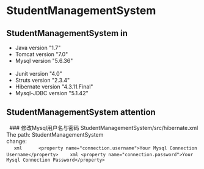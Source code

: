 # StudentManagementSystem
## StudentManagementSystem in
   * Java version "1.7" <br>
   * Tomcat version "7.0" <br>
   * Mysql version "5.6.36" <br><br>
   * Junit version "4.0" <br>
   * Struts version "2.3.4" <br>
   * Hibernate version "4.3.11.Final" <br>
   * Mysql-JDBC version "5.1.42" <br>
## StudentManagementSystem attention
   ### 修改Mysql用户名与密码
      StudentManagementSystem/src/hibernate.xml <br>
      The path: StudentManagementSystem <br>
      change: <br>
      ```xml
      <property name="connection.username">Your Mysql Connection Username</property>
      ```
      ```xml
      <property name="connection.password">Your Mysql Connection Password</property>
      ```
